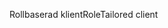 <span data-ttu-id="56c24-101">Rollbaserad klient</span><span class="sxs-lookup"><span data-stu-id="56c24-101">RoleTailored client</span></span>